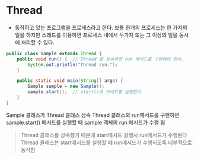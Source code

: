 # Thread
- 동작하고 있는 프로그램을 프로세스라고 한다.
  보통 한개의 프로세스는 한 가지의 일을 하지만 스레드를 이용하면 프로세스 내에서 두가지 또는 그 이상의 일을 동시에 처리할 수 있다.

```java 
public class Sample extends Thread {
    public void run() {  // Thread 를 상속하면 run 메서드를 구현해야 한다.
        System.out.println("thread run.");
    }

    public static void main(String[] args) {
        Sample sample = new Sample();
        sample.start();  // start()로 쓰레드를 실행한다.
    }
}
```
Sample 클래스가 Thread 클래스 상속
Thread 클래스의 run메서드를 구현하면 sample.start() 메서드를 실행할 때 sample 객체의 run 메서드가 수행 됨
> Thread 클래스를 상속했기 때문에 start메서드 실행시 run메서드가 수행된다  
> Thread 클래스는 start메서드를 실행할 때 run메서드가 수행되도록 내부적으로 동작함


